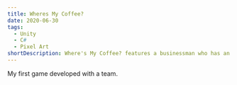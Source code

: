 ```yaml
---
title: Wheres My Coffee?
date: 2020-06-30
tags:
  - Unity
  - C#
  - Pixel Art
shortDescription: Where's My Coffee? features a businessman who has an inseparable urge to acquire his morning coffee.
---
```


My first game developed with a team.
